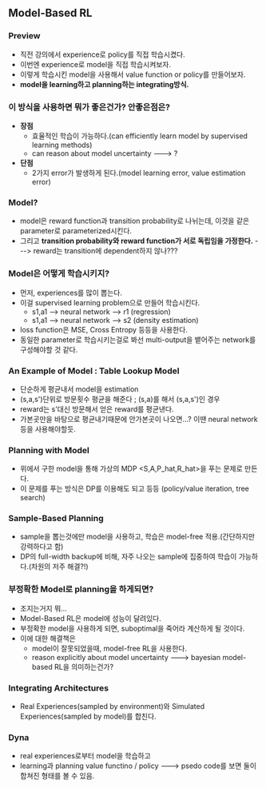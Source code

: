 ## Model-Based RL

### Preview
- 직전 강의에서 experience로 policy를 직접 학습시켰다.
- 이번엔 experience로 model을 직접 학습시켜보자.
- 이렇게 학습시킨 model을 사용해서 value function or policy를 만들어보자.
- **model을 learning하고 planning하는 integrating방식.**

### 이 방식을 사용하면 뭐가 좋은건가? 안좋은점은?
- **장점**
  - 효율적인 학습이 가능하다.(can efficiently learn model by supervised learning methods)
  - can reason about model uncertainty ---> ?
- **단점**
  - 2가지 error가 발생하게 된다.(model learning error, value estimation error)
  
### Model?
- model은 reward function과 transition probability로 나뉘는데, 이것을 같은 parameter로 parameterized시킨다.
- 그리고 **transition probability와 reward function가 서로 독립임을 가정한다.**
  ---> reward는 transition에 dependent하지 않나???
  
### Model은 어떻게 학습시키지?
- 먼저, experiences를 많이 뽑는다.
- 이걸 supervised learning problem으로 만들어 학습시킨다.
  - s1,a1 --> neural network --> r1 (regression)
  - s1,a1 --> neural network --> s2 (density estimation)
- loss function은 MSE, Cross Entropy 등등을 사용한다.
- 동일한 parameter로 학습시키는걸로 봐선 multi-output을 뱉어주는 network를 구성해야할 것 같다.

### An Example of Model : Table Lookup Model 
- 단순하게 평균내서 model을 estimation
- (s,a,s')단위로 방문횟수 평균을 해준다 ; (s,a)를 해서 (s,a,s')인 경우
- reward는 s'대신 방문해서 얻은 reward를 평균낸다.
- 가본곳만을 바탕으로 평균내기때문에 안가본곳이 나오면...? 이땐 neural network 등을 사용해야할듯.

### Planning with Model
- 위에서 구한 model을 통해 가상의 MDP <S,A,P_hat,R_hat>을 푸는 문제로 만든다.
- 이 문제를 푸는 방식은 DP를 이용해도 되고 등등 (policy/value iteration, tree search)

### Sample-Based Planning
- sample을 뽑는것에만 model을 사용하고, 학습은 model-free 적용.(간단하지만 강력하다고 함)
- DP의 full-width backup에 비해, 자주 나오는 sample에 집중하여 학습이 가능하다.(차원의 저주 해결?!)

### 부정확한 Model로 planning을 하게되면?
- 조지는거지 뭐...
- Model-Based RL은 model에 성능이 달려있다.
- 부정확한 model을 사용하게 되면, suboptimal을 죽어라 계산하게 될 것이다.
- 이에 대한 해결책은
  - model이 잘못되었을때, model-free RL을 사용한다.
  - reason explicitly about model uncertainty ---> bayesian model-based RL을 의미하는건가?
  
### Integrating Architectures
- Real Experiences(sampled by environment)와 Simulated Experiences(sampled by model)를 합친다.

### Dyna
- real experiences로부터 model을 학습하고
- learning과 planning value functino / policy ---> psedo code를 보면 둘이 합쳐진 형태를 볼 수 있음.
